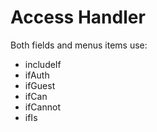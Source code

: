 # Access Handler

Both fields and menus items use:
* includeIf
* ifAuth
* ifGuest
* ifCan
* ifCannot
* ifIs
